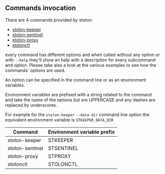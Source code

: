 ## Commands invocation

There are 4 commands provided by stolon:

* [stolon-keeper](commands/stolon-keeper.md)
* [stolon-sentinel](commands/stolon-sentinel.md)
* [stolon-proxy](commands/stolon-proxy.md)
* [stolonctl](commands/stolonctl.md)

every command has different options and when called without any option or with `--help` they'll show an help with a description for every subcommand and option. Please take also a look at the various examples to see how the commands' options are used.

An option can be specified in the command line or as an environment variables.

Environment variables are prefixed with a string related to the command and take the name of the options but are UPPERCASE and any dashes are replaced by underscores.

For example for the  `stolon-keeper` `--data-dir` command line option the equivalent environment variable is `STKEEPER_DATA_DIR`


| Command            | Environment variable prefix |
|--------------------|-----------------------------|
| stolon-keeper      | STKEEPER                    |
| stolon-sentinel    | STSENTINEL                  |
| stolon-proxy       | STPROXY                     |
| stolonctl          | STOLONCTL                   |
